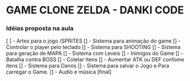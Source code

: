 # GAME CLONE ZELDA - DANKI CODE

### Idéias proposta na aula

[ ] - Artes para o jogo /SPRITES
[] - Sistema para animação do game
[] - Controlar o player pelo teclado
[] - Sistema para SHOOTING
[] - Sistema para geração de MAPA
[] - Sistema com Leveis
[] - Inimigos do Game
[] - Batalha contra BOSS
[] - Coletar Itens
[] - Aumentar ATK ou DEF confome itens
[] - Sistema para Danos
[] - Sistema para salvar o Jogo e Para carregar o Game.
[] - Audio e música [final]